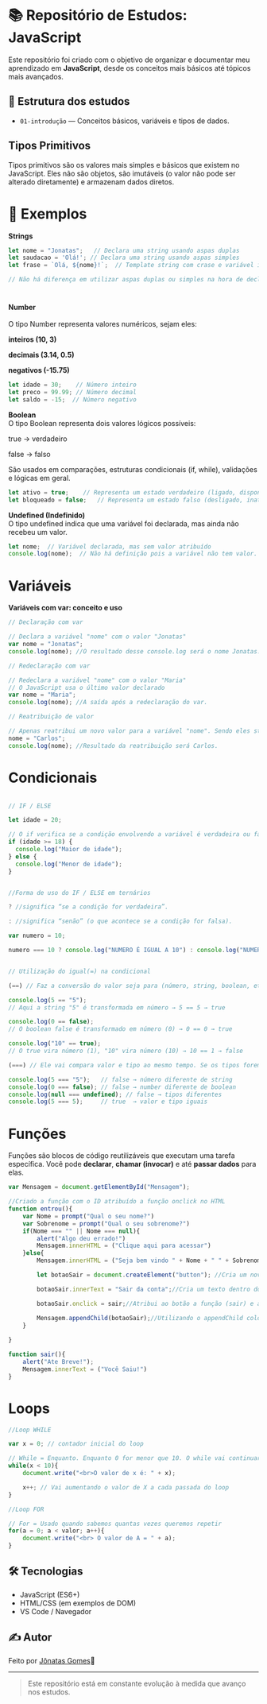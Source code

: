 # 📚 Repositório de Estudos: JavaScript

Este repositório foi criado com o objetivo de organizar e documentar meu aprendizado em **JavaScript**, desde os conceitos mais básicos até tópicos mais avançados.

## 📌 Estrutura dos estudos

- `01-introdução` — Conceitos básicos, variáveis e tipos de dados.
## **Tipos Primitivos**
Tipos primitivos são os valores mais simples e básicos que existem no JavaScript. Eles não são objetos, são imutáveis (o valor não pode ser alterado diretamente) e armazenam dados diretos.
# 🧩 Exemplos
**Strings**
```Javascript
let nome = "Jonatas";   // Declara uma string usando aspas duplas
let saudacao = 'Olá!'; // Declara uma string usando aspas simples
let frase = `Olá, ${nome}!`;  // Template string com crase e variável inserida com ${}

// Não há diferença em utilizar aspas duplas ou simples na hora de declarar.
```
#
**Number**<br><br>
O tipo Number representa valores numéricos, sejam eles:

**inteiros (10, 3)**

**decimais (3.14, 0.5)**

**negativos (-15.75)**


```Javascript
let idade = 30;    // Número inteiro
let preco = 99.99; // Número decimal
let saldo = -15;  // Número negativo
```
**Boolean**<br>
O tipo Boolean representa dois valores lógicos possíveis:

true → verdadeiro

false → falso

São usados em comparações, estruturas condicionais (if, while), validações e lógicas em geral.
```Javascript
let ativo = true;    // Representa um estado verdadeiro (ligado, disponível, etc)
let bloqueado = false;   // Representa um estado falso (desligado, inativo, etc)
```

**Undefined (Indefinido)**<br>
O tipo undefined indica que uma variável foi declarada, mas ainda não recebeu um valor.

```Javascript
let nome;  // Variável declarada, mas sem valor atribuído
console.log(nome);  // Não há definição pois a variável não tem valor.
```

# **Variáveis**<br>
**Variáveis com var: conceito e uso**
```Javascript
// Declaração com var

// Declara a variável "nome" com o valor "Jonatas"
var nome = "Jonatas";
console.log(nome); //O resultado desse console.log será o nome Jonatas.

// Redeclaração com var

// Redeclara a variável "nome" com o valor "Maria"
// O JavaScript usa o último valor declarado
var nome = "Maria";
console.log(nome); //A saída após a redeclaração do var.

// Reatribuição de valor

// Apenas reatribui um novo valor para a variável "nome". Sendo eles strings ou números.
nome = "Carlos";
console.log(nome); //Resultado da reatribuição será Carlos.
```
# **Condicionais**<br>

```Javascript

// IF / ELSE 

let idade = 20;

// O if verifica se a condição envolvendo a variável é verdadeira ou falsa.
if (idade >= 18) {
  console.log("Maior de idade");
} else {
  console.log("Menor de idade");
}


//Forma de uso do IF / ELSE em ternários

? //significa “se a condição for verdadeira”.

: //significa “senão” (o que acontece se a condição for falsa).

var numero = 10;

numero === 10 ? console.log("NUMERO É IGUAL A 10") : console.log("NUMERO NÃO TEM O VALOR 10");


// Utilização do igual(=) na condicional

(==) // Faz a conversão do valor seja para (número, string, boolean, etc.) e só depois compara.

console.log(5 == "5");   
// Aqui a string "5" é transformada em número → 5 == 5 → true

console.log(0 == false); 
// O boolean false é transformado em número (0) → 0 == 0 → true

console.log("10" == true); 
// O true vira número (1), "10" vira número (10) → 10 == 1 → false

(===) // Ele vai compara valor e tipo ao mesmo tempo. Se os tipos forem diferentes, já retorna false.

console.log(5 === "5");   // false → número diferente de string
console.log(0 === false); // false → number diferente de boolean
console.log(null === undefined); // false → tipos diferentes
console.log(5 === 5);     // true  → valor e tipo iguais

```
# **Funções**<br>

Funções são blocos de código reutilizáveis que executam uma tarefa específica. Você pode **declarar**, **chamar (invocar)** e até **passar dados** para elas.

```Javascript
var Mensagem = document.getElementById("Mensagem");

//Criado a função com o ID atribuído a função onclick no HTML
function entrou(){
    var Nome = prompt("Qual o seu nome?")
    var Sobrenome = prompt("Qual o seu sobrenome?")
    if(Nome === "" || Nome === null){
        alert("Algo deu errado!")
        Mensagem.innerHTML = ("Clique aqui para acessar")
    }else{
        Mensagem.innerHTML = ("Seja bem vindo " + Nome + " " + Sobrenome + " ")

        let botaoSair = document.createElement("button"); //Cria um novo elemento com o create.Element e define qual o tipo do elemento vai ser criado.

        botaoSair.innerText = "Sair da conta";//Cria um texto dentro do document(HTML) através do innerText.

        botaoSair.onclick = sair;//Atribui ao botão a função (sair) e através do onclick a ação vai acontecer e a função vai ser ativada.

        Mensagem.appendChild(botaoSair);//Utilizando o appendChild colocamos o botão no HTML inserindo o ID no qual o elemento vai ser adicionado.
    }
   
}

function sair(){
    alert("Ate Breve!");
    Mensagem.innerText = ("Você Saiu!")
}
```
# **Loops**<br>
```Javascript
//Loop WHILE    

var x = 0; // contador inicial do loop

// While = Enquanto. Enquanto 0 for menor que 10. O while vai continuar fazendo o loop. após chegar no numero 9, ele irá encerrar o loop.
while(x < 10){
    document.write("<br>O valor de x é: " + x);

    x++; // Vai aumentando o valor de X a cada passada do loop
}

//Loop FOR

// For = Usado quando sabemos quantas vezes queremos repetir
for(a = 0; a < valor; a++){
    document.write("<br> O valor de A = " + a);
}
```
## 🛠️ Tecnologias

- JavaScript (ES6+)
- HTML/CSS (em exemplos de DOM)
- VS Code / Navegador

## ✍️ Autor

Feito por [Jônatas Gomes](https://github.com/Jonatas-Gomes21)🫡

---

> Este repositório está em constante evolução à medida que avanço nos estudos.
